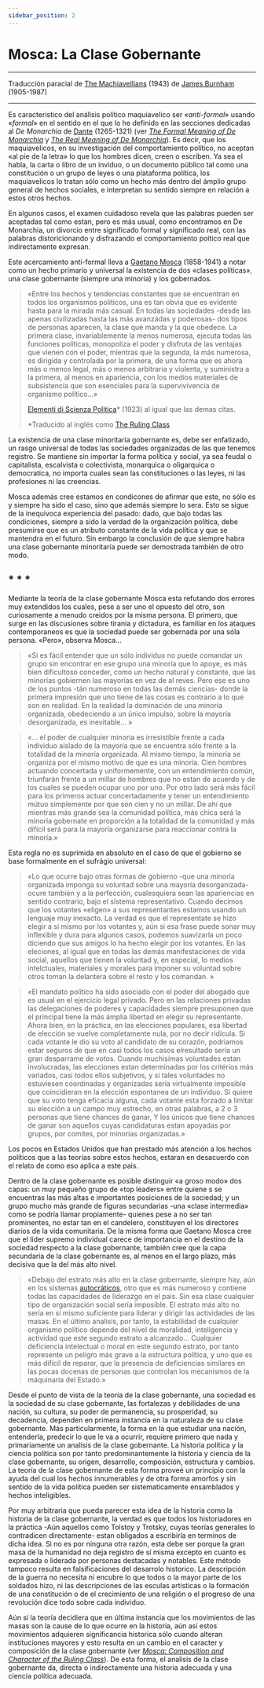 ```yaml
---
sidebar_position: 2
---
```


#  Mosca: La Clase Gobernante

 <hr style={{  marginTop: '1em' }} />

<p class="md_footnote_size">
Traducción paracial de <a href="https://archive.org/details/in.ernet.dli.2015.247666" target="_blank" rel="noopener noreferrer">The Machiavellians</a> (1943) de <a href="https://es.wikipedia.org/wiki/James_Burnham" target="_blank" rel="noopener noreferrer">James Burnham</a> (1905-1987) <br />
</p>

 <hr style={{  marginBottom: '2em' }} />

 

Es caracteristico del análisis político maquiavelico ser «*anti-formal*» usando «*formal*» en el sentido en el que lo he definido en las secciones dedicadas al <i>De Monarchia</i> de <a href="https://es.wikipedia.org/wiki/Dante_Alighieri" target="_blank" rel="noopener noreferrer">Dante</a>  (1265-1321) (ver *<a href="https://archive.org/details/in.ernet.dli.2015.247666/page/n9/mode/2up" target="_blank" rel="noopener noreferrer">The Formal Meaning of De Monarchia</a>* y *<a href="https://archive.org/details/in.ernet.dli.2015.247666/page/n15/mode/2up">The Real Meaning of De Monarchia</a>*). Es decir, que los maquiavelicos, en su investigación del comportamiento político, no aceptan «al pie de la letra» lo que los hombres dicen, creen o escriben. Ya sea el habla, la carta o libro de un inviduo, o un documento público tal como una constitución o un grupo de leyes o una plataforma política, los maquiavelicos lo tratan sólo como un hecho más dentro del ámplio grupo general de hechos sociales, e interpretan su sentido siempre en relación a estos otros hechos.

En algunos casos, el examen cuidadoso revela que las palabras pueden ser aceptadas tal como estan, pero es más usual, como encontramos en De Monarchia, un divorcio entre significado formal y significado real, con las palabras distoricionando y disfrazando el comportamiento poítico real que indirectamente expresan.

Este acercamiento anti-formal lleva a <a href="https://es.wikipedia.org/wiki/Gaetano_Mosca" target="_blank" rel="noopener noreferrer">Gaetano Mosca</a> (1858-1941) a notar como un hecho primario y universal la existencia de dos «clases políticas», una clase gobernante (siempre una minoría) y los gobernados.

<blockquote>

<p>«Entre los hechos y tendencias constantes que se encuentran en todos los organismos políticos, una es tan obvia que es evidente hasta para la mirada más casual. En todas las sociedades -desde las apenas civilizadas hasta las más avanzádas y poderosas- dos tipos de personas aparecen, la clase que manda y la que obedece. La primera clase, invariablemente la menos numerosa, ejecuta todas las funciones políticas, monopoliza el poder y disfruta de las ventajas que vienen con el poder, mientras que la segunda, la más numerosa, es dirigida y controlada por la primera, de una forma que es ahora más o menos legal, más o menos arbitraria y violenta, y suministra a la primera, al menos en apariencia, con los medios materiales de subsistencia que son esenciales para la supervivivencia de organismo político...»</p>

<a href="https://archive.org/details/elementidiscienz00moscuoft" target="_blank" rel="noopener noreferrer">Elementi di Scienza Politica</a>* (1923) al igual que las demas citas.


<p class="md_footnote_size">*Traducido al inglés como <a href="https://archive.org/details/in.ernet.dli.2015.190559" target="_blank" rel="noopener noreferrer">The Ruling Class</a></p>

</blockquote>

La existencia de una clase minoritaria gobernante es, debe ser enfatizado, un rasgo universal de todas las sociedades organizadas de las que tenemos registro. Se mantiene sin importar la forma política y social, ya sea feudal o capitalista, escalvista o colectivista, monarquica o oligarquica o democratica, no importa cuales sean las constituciones o las leyes, ni las profesiones ni las creencias.

Mosca además cree estamos en condicones de afirmar que este, no sólo es y siempre ha sido el caso, sino que además siempre lo sera. Esto se sigue de la inequivoca experiencia del pasado: dado, que bajo todas las condiciones, siempre a sido la verdad de la organización política, debe presumirse que es un atributo constante de la vida política y que se mantendra en el futuro. Sin embargo la conclusión de que siempre habra una clase gobernante minoritaría puede ser demostrada también de otro modo.

##   * * *

Mediante la teoría de la clase gobernante Mosca esta refutando dos errores muy extendidos los cuales, pese a ser uno el opuesto del otro, son curiosamente a menudo creidos por la misma persona. El primero, que surge en las discusiones sobre tirania y dictadura, es familiar en los ataques contemporaneos es que la sociedad puede ser gobernada por una sóla persona. «Pero», observa Mosca...

<blockquote><p>«Si es fácil entender que un sólo individuo no puede comandar un grupo sin encontrar en ese grupo una minoría que lo apoye, es más bien dificultoso conceder, como un hecho natural y constante, que las minorías gobiernen las mayorías en vez de al reves. Pero ese es uno de los puntos -tán numeroso en todas las demás ciencias- donde la primera impresión que uno tiene de las cosas es contrario a lo que son en realidad. En la realidad la dominación de una minoría organizada, obedeciendo a un único impulso, sobre la mayoría desorganizada, es inevitable... »</p></blockquote>

<blockquote><p>«... el poder de cualquier minoría es irresistible frente a cada individuo aislado de la mayoría que se encuentra sólo frente a la totalidad de la minoría organizada. Al mismo tiempo, la minoría se organiza por el mismo motivo de que es una minoría. Cien hombres actuando concertada y uniformemente, con un entendimiento común, triunfarán frente a un millar de hombres que no estan de acuerdo y de los cuales se pueden ocupar uno por uno. Por otro lado será más fácil para los primeros actuar concertadamente y tener un entendimiento mútuo simplemente por que son cien y no un millar. De ahí que mientras más grande sea la comunidad política, más chica será la minoría gobernate en proporción a la totalidad de la comunidad y más difícil será para la mayoría organizarse para reaccionar contra la minoría.»</p></blockquote>

Esta regla no es suprimida en absoluto en el caso de que el gobierno se base formalmente en el sufrágio universal:

<blockquote><p>«Lo que ocurre bajo otras formas de gobierno -que una minoría organizada imponga su voluntad sobre una mayoría desorganizada- ocure también y a la perfección, cualesquiera sean las apariencias en sentido contrario, bajo el sistema representativo. Cuando decimos que los votantes «eligen» a sus representantes estamos usando un lenguaje muy inexacto. La verdad es que el representate se hizo elegir a sí mismo por los votantes y, aún si esa frase puede sonar muy inflexible y dura para algunos casos, podemos suavizarla un poco diciendo que sus amigos lo ha hecho elegir por los votantes. En las eleciones, al igual que en todas las demás manifestaciones de vida social, aquellos que tienen la voluntad y, en especial, lo medios intelctuales, materiales y morales para imponer su voluntad sobre otros toman la delantera sobre el resto y los comandan. »</p></blockquote>

<blockquote><p>«El mandato político ha sido asociado con el poder del abogado que es usual en el ejercicio legal privado. Pero en las relaciones privadas las delegaciones de poderes y capacidades siempre presuponen que el principal tiene la más ámplia libertad en elegir su representante. Ahora bien, en la práctica, en las elecciones populares, esa libertad de elección se vuelve completamente nula, por no decir ridícula. Si cada votante le dio su voto al candidato de su corazón, podriamos estar seguros de que en casi todos los casos elresultado sería un gran desparrame de votos. Cuando muchisimas voluntades estan involucradas, las elecciones estan determinadas por los critérios más variados, casi todos ellos subjetivos, y si tales voluntades no estuviesen coordinadas y organizadas sería virtualmente imposible que coincidieran en la elección espontanea de un individuo. Si quiere que su voto tenga eficacia alguna, cada votante esta forzado a limitar su elección a un campo muy estrecho, en otras palabras, a 2 o 3 personas que tiene chances de ganar, Y los únicos que tiene chances de ganar son aquellos cuyas candidaturas estan apoyadas por grupos, por comites, por minorias organizadas.»</p></blockquote>

Los pocos en Estados Unidos que han prestado más atención a los hechos políticos que a las teorías sobre estos hechos, estaran en desacuerdo con el relato de como eso aplica a este pais.

Dentro de la clase gobernante es posible distinguir «a groso modo» dos capas: un muy pequeño grupo de «top leaders» entre quiene s se encuentras las más altas e importantes posiciones de la sociedad; y un grupo mucho más grande de figuras secundarias -una «clase intermedia» como se podría llamar propiamente- quienes pese a no ser tan prominentes, no estar tan en el candelero, constituyen el los directores diarios de la vida comunitaria. De la misma forma que Gaetano Mosca cree que el líder supremo individual carece de importancia en el destino de la sociedad respecto a la clase gobernante, también cree que la capa secundaria de la clase gobernante es, al menos en el largo plazo, más decisiva que la del más alto nivel.


<blockquote><p>«Debajo del estrato más alto en la clase gobernante, siempre hay, aún en los sistemas <a href="https://es.wikipedia.org/wiki/Autocracia" target="_blank" rel="noopener noreferrer">autocráticos</a>, otro que es más numeroso y contiene todas las capacidades de liderazgo en el pais. Sin esa clase cualquier tipo de organización social sería imposible. El estrato más alto no sería en sí mismo suficiente para liderar y dirigir las actividades de las masas. En el último analisis, por tanto, la estabilidad de cualquier organismo político depende del nivel de moralidad, inteligencia y actividad que este segundo estrato a alcanzado...  Cualquier deficiencia intelectual o moral en este segundo estrato, por tanto represente un pelígro más grave a la estructura política, y uno que es más difícil de reparar, que la presencia de deficiencias similares en las pocas docenas de personas que controlan los mecanismos de la máquinaria del Estado.»</p></blockquote>

Desde el punto de vista de la teoría de la clase gobernante, una sociedad es la sociedad de su clase gobernante, las fortalezas y debilidades de una nación, su cultura, su poder de permanencia, su prosperidad, su decadencia, dependen en primera instancia en la naturaleza de su clase gobernante. Más particularmente, la forma en la que estudiar una nación, entenderla, predecir lo que le va a ocurrir, requiere primero que nada y primariamente un analisis de la clase gobernante. La historia política y la ciencia política son por tanto predominantemente la historia y ciencia de la clase gobernante, su origen, desarrollo, composición, estructura y cambios. La teoría de la clase gobernante de esta forma proveé un principio con la ayuda del cual los hechos innumerables y de otra forma amorfos y sin sentido de la vida política pueden ser sistematicamente ensamblados y hechos inteligibles.

Por muy arbitraria que pueda parecer esta idea de la historia como la historia de la clase gobernante, la verdad es que todos los historiadores en la práctica -Aún aquellos como Tolstoy y Trotsky, cuyas teorías generales lo contradicen directamente- estan obligados a escribirla en terminos de dicha idea. Si no es por ninguna otra razón, esta debe ser porque la gran masa de la humanidad no deja registro de sí misma excepto en cuanto es expresada o liderada por personas destacadas y notables. Este método tampoco resulta en falsificaciones del desarrolo historico. La descripción de la guerra no necesita ni encubre lo que todos o la mayor parte de los soldados hizo, ni las descripciones de las esculas artisticas o la formación de una constitución o de el crecimiento de una religión o el progreso de una revolución dice todo sobre cada individuo.

Aún si la teoría decidiera que en última instancia que los movimientos de las masas son la cause de lo que ocurre en la historia, aún así estos movimientos adquieren significancia historica sólo cuando alteran instituciones mayores y esto resulta en un cambio en el caracter y composición de la clase gobernante (ver *<a href="https://archive.org/details/in.ernet.dli.2015.247666/page/n77/mode/2up" target="_blank" rel="noopener noreferrer">Mosca: Composition and Character of the Ruling Class</a>*). De esta forma, el analisis de la clase gobernante da, directa o indirectamente una historia adecuada y una ciencia política adecuada.

